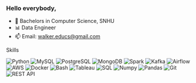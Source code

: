 ### Hello everybody,

- :book: Bachelors in Computer Science, SNHU
- 📊 Data Engineer
- 📫 Email: walker.educs@gmail.com

Skills 

![Python](https://img.shields.io/badge/-Python-blue?style=flat-square&logo=python&logoColor=white)
![MySQL](https://img.shields.io/badge/-MySQL-red?style=flat-square&logo=mysql&logoColor=white)
![PostgreSQL](https://img.shields.io/badge/-PostgreSQL-white?style=flat-square&logo=postgresql&logoColor=blue)
![MongoDB](https://img.shields.io/badge/-MongoDB-blue?style=flat-square&logo=mongodb&logoColor=white)
![Spark](https://img.shields.io/badge/-Apache%20Spark-red?style=flat-square&logo=Apache%20Spark&logoColor=white)
![Kafka](https://img.shields.io/badge/-Kafka-white?style=flat-square&logo=apache-kafka&logoColor=blue)
![Airflow](https://img.shields.io/badge/-Airflow-blue?style=flat-square&logo=apache-airflow&logoColor=white)
![AWS](https://img.shields.io/badge/-AWS-red?style=flat-square&logo=amazon-aws&logoColor=white)
![Docker](https://img.shields.io/badge/-Docker-white?style=flat-square&logo=docker&logoColor=blue)
![Bash](https://img.shields.io/badge/-Bash-blue?style=flat-square&logo=gnu-bash&logoColor=white)
![Tableau](https://img.shields.io/badge/-Tableau-red?style=flat-square&logo=tableau&logoColor=white)
![SQL](https://img.shields.io/badge/-SQL-white?style=flat-square&logo=sqlite&logoColor=blue)
![Numpy](https://img.shields.io/badge/-Numpy-blue?style=flat-square&logo=numpy&logoColor=white)
![Pandas](https://img.shields.io/badge/-Pandas-red?style=flat-square&logo=pandas&logoColor=white)
![Git](https://img.shields.io/badge/-Git-white?style=flat-square&logo=git&logoColor=blue)
![REST API](https://img.shields.io/badge/-REST%20API-blue?style=flat-square&logo=data:image/svg+xml;base64,PHN2ZyB4bWxucz0iaHR0cDovL3d3dy53My5vcmcvMjAwMC9zdmciIHdpZHRoPSIxMDAiIGhlaWdodD0iMTAwIj48Y2lyY2xlIGN4PSI1MCIgY3k9IjUwIiByPSI1MCIgc3Ryb2tlLXdpZHRoPSIxMCIgc3Ryb2tlLWxpbmVjbGFzc3M9Im5vbmUiIHN0cm9rZS1saW5lY2xhc3M9Im5vbmUiIHN0cm9rZS1vcGFjaXR5PSJwYWxlIiBzdHJva2UtY29sb3I9ImJsYWNrIiBzdHJva2Utb3BhY2l0eT0iMTAiLz48cGF0aCBkPSJNNTAsNTAgTDEwMCw1MCAwLDkwIEMxMTAsOTAgMTEwLDkwIDExMCw5MCAxMDAsOTAgTDEwMCw1MCA1MCw1MCIgc3Ryb2tlLXdpZHRoPSIxMCIgc3Ryby1saW5lY2xhc3M9Im5vbmUiIHN0cm9rZS1vcGFjaXR5PSJwYWxlIi8+PC9zdmc+Cg==&logoColor=white)









<!--
**WCM-CS/WCM-CS** is a ✨ _special_ ✨ repository because its `README.md` (this file) appears on your GitHub profile.

Here are some ideas to get you started:

- 🔭 I’m currently working on ...
- 🌱 I’m currently learning ...
- 👯 I’m looking to collaborate on ...
- 🤔 I’m looking for help with ...
- 💬 Ask me about ...
- 📫 How to reach me: ...
- 😄 Pronouns: ...
- ⚡ Fun fact: ...
-->
